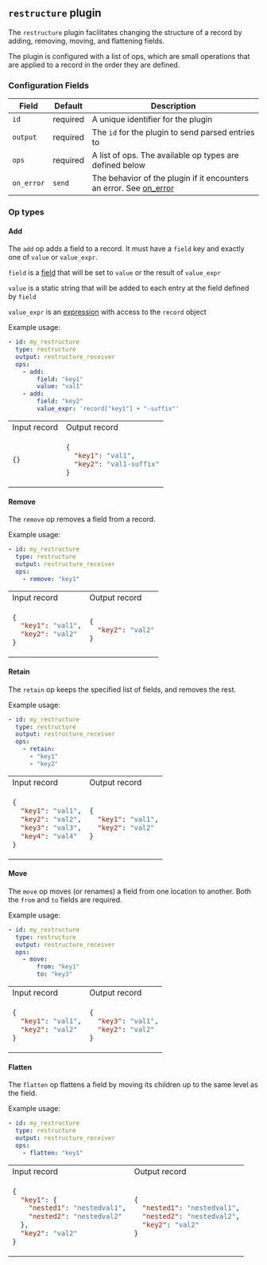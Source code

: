 ## `restructure` plugin

The `restructure` plugin facilitates changing the structure of a record by adding, removing, moving, and flattening fields.

The plugin is configured with a list of ops, which are small operations that are applied to a record in the order
they are defined.

### Configuration Fields

| Field      | Default  | Description                                                                                   |
| ---        | ---      | ---                                                                                           |
| `id`       | required | A unique identifier for the plugin                                                            |
| `output`   | required | The `id` for the plugin to send parsed entries to                                             |
| `ops`      | required | A list of ops. The available op types are defined below                                       |
| `on_error` | `send`   | The behavior of the plugin if it encounters an error. See [on_error](/docs/types/on_error.md) |

### Op types

#### Add

The `add` op adds a field to a record. It must have a `field` key and exactly one of `value` or `value_expr`.

`field` is a [field](/docs/types/field.md) that will be set to `value` or the result of `value_expr`

`value` is a static string that will be added to each entry at the field defined by `field`

`value_expr` is an [expression](/docs/types/expression.md) with access to the `record` object

Example usage:
```yaml
- id: my_restructure
  type: restructure
  output: restructure_receiver
  ops:
    - add:
        field: "key1"
        value: "val1"
    - add:
        field: "key2"
        value_expr: 'record["key1"] + "-suffix"'
```

<table>
<tr><td> Input record </td> <td> Output record </td></tr>
<tr>
<td>

```json
{}
```

</td>
<td>

```json
{
  "key1": "val1",
  "key2": "val1-suffix"
}
```

</td>
</tr>
</table>

#### Remove

The `remove` op removes a field from a record.

Example usage:
```yaml
- id: my_restructure
  type: restructure
  output: restructure_receiver
  ops:
    - remove: "key1"
```

<table>
<tr><td> Input record </td> <td> Output record </td></tr>
<tr>
<td>

```json
{
  "key1": "val1",
  "key2": "val2"
}
```

</td>
<td>

```json
{
  "key2": "val2"
}
```

</td>
</tr>
</table>

#### Retain

The `retain` op keeps the specified list of fields, and removes the rest.

Example usage:
```yaml
- id: my_restructure
  type: restructure
  output: restructure_receiver
  ops:
    - retain:
      - "key1"
      - "key2"
```

<table>
<tr><td> Input record </td> <td> Output record </td></tr>
<tr>
<td>

```json
{
  "key1": "val1",
  "key2": "val2",
  "key3": "val3",
  "key4": "val4"
}
```

</td>
<td>

```json
{
  "key1": "val1",
  "key2": "val2"
}
```

</td>
</tr>
</table>

#### Move

The `move` op moves (or renames) a field from one location to another. Both the `from` and `to` fields are required.

Example usage:
```yaml
- id: my_restructure
  type: restructure
  output: restructure_receiver
  ops:
    - move:
        from: "key1"
        to: "key3"
```

<table>
<tr><td> Input record </td> <td> Output record </td></tr>
<tr>
<td>

```json
{
  "key1": "val1",
  "key2": "val2"
}
```

</td>
<td>

```json
{
  "key3": "val1",
  "key2": "val2"
}
```

</td>
</tr>
</table>

#### Flatten

The `flatten` op flattens a field by moving its children up to the same level as the field.

Example usage:
```yaml
- id: my_restructure
  type: restructure
  output: restructure_receiver
  ops:
    - flatten: "key1"
```

<table>
<tr><td> Input record </td> <td> Output record </td></tr>
<tr>
<td>

```json
{
  "key1": {
    "nested1": "nestedval1",
    "nested2": "nestedval2"
  },
  "key2": "val2"
}
```

</td>
<td>

```json
{
  "nested1": "nestedval1",
  "nested2": "nestedval2",
  "key2": "val2"
}
```

</td>
</tr>
</table>
